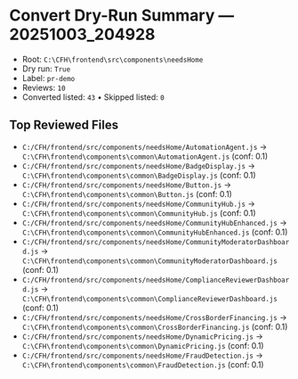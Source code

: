 # Convert Dry-Run Summary — 20251003_204928

- Root: `C:\CFH\frontend\src\components\needsHome`
- Dry run: `True`
- Label: `pr-demo`
- Reviews: `10`
- Converted listed: `43`  • Skipped listed: `0`

## Top Reviewed Files

- `C:/CFH/frontend/src/components/needsHome/AutomationAgent.js` → `C:\CFH\frontend\components\common\AutomationAgent.js` (conf: 0.1)
- `C:/CFH/frontend/src/components/needsHome/BadgeDisplay.js` → `C:\CFH\frontend\components\common\BadgeDisplay.js` (conf: 0.1)
- `C:/CFH/frontend/src/components/needsHome/Button.js` → `C:\CFH\frontend\components\common\Button.js` (conf: 0.1)
- `C:/CFH/frontend/src/components/needsHome/CommunityHub.js` → `C:\CFH\frontend\components\common\CommunityHub.js` (conf: 0.1)
- `C:/CFH/frontend/src/components/needsHome/CommunityHubEnhanced.js` → `C:\CFH\frontend\components\common\CommunityHubEnhanced.js` (conf: 0.1)
- `C:/CFH/frontend/src/components/needsHome/CommunityModeratorDashboard.js` → `C:\CFH\frontend\components\common\CommunityModeratorDashboard.js` (conf: 0.1)
- `C:/CFH/frontend/src/components/needsHome/ComplianceReviewerDashboard.js` → `C:\CFH\frontend\components\common\ComplianceReviewerDashboard.js` (conf: 0.1)
- `C:/CFH/frontend/src/components/needsHome/CrossBorderFinancing.js` → `C:\CFH\frontend\components\common\CrossBorderFinancing.js` (conf: 0.1)
- `C:/CFH/frontend/src/components/needsHome/DynamicPricing.js` → `C:\CFH\frontend\components\common\DynamicPricing.js` (conf: 0.1)
- `C:/CFH/frontend/src/components/needsHome/FraudDetection.js` → `C:\CFH\frontend\components\common\FraudDetection.js` (conf: 0.1)
